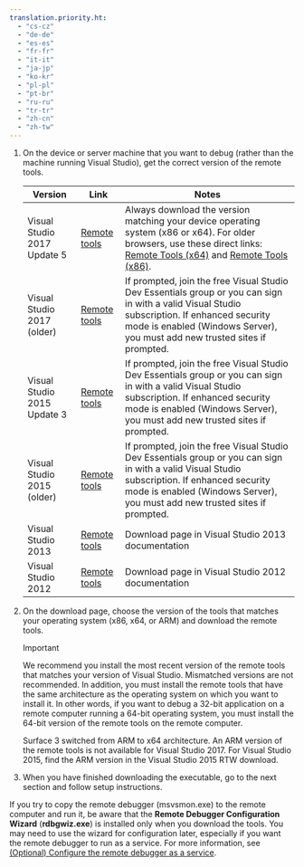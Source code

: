 ```yaml
---
translation.priority.ht: 
  - "cs-cz"
  - "de-de"
  - "es-es"
  - "fr-fr"
  - "it-it"
  - "ja-jp"
  - "ko-kr"
  - "pl-pl"
  - "pt-br"
  - "ru-ru"
  - "tr-tr"
  - "zh-cn"
  - "zh-tw"
---
```

1.  On the device or server machine that you want to debug (rather than the machine running Visual Studio), get the correct version of the remote tools.

    |Version|Link|Notes|
    |-|-|-|
    |Visual Studio 2017 Update 5|[Remote tools](https://www.visualstudio.com/downloads/#remote-tools-for-visual-studio-2017)|Always download the version matching your device operating system (x86 or x64). For older browsers, use these direct links: [Remote Tools (x64)](https://go.microsoft.com/fwlink/?LinkId=746570&clcid=0x409) and [Remote Tools (x86)](https://go.microsoft.com/fwlink/?LinkId=746569&clcid=0x409).|
    |Visual Studio 2017 (older)|[Remote tools](https://my.visualstudio.com/Downloads?q=remote%20tools%20visual%20studio%202017)|If prompted, join the free Visual Studio Dev Essentials group or you can sign in with a valid Visual Studio subscription. If enhanced security mode is enabled (Windows Server), you must add new trusted sites if prompted.|
    |Visual Studio 2015 Update 3|[Remote tools](https://my.visualstudio.com/Downloads?q=remote%20tools%20visual%20studio%202015)|If prompted, join the free Visual Studio Dev Essentials group or you can sign in with a valid Visual Studio subscription. If enhanced security mode is enabled (Windows Server), you must add new trusted sites if prompted.|
    |Visual Studio 2015 (older)|[Remote tools](https://my.visualstudio.com/Downloads?q=remote%20tools%20visual%20studio%202015)|If prompted, join the free Visual Studio Dev Essentials group or you can sign in with a valid Visual Studio subscription. If enhanced security mode is enabled (Windows Server), you must add new trusted sites if prompted.|
    |Visual Studio 2013|[Remote tools](https://msdn.microsoft.com/library/bt727f1t(v=vs.120).aspx#BKMK_Installing_the_Remote_Tools)|Download page in Visual Studio 2013 documentation|
    |Visual Studio 2012|[Remote tools](https://msdn.microsoft.com/library/bt727f1t(v=vs.110).aspx#BKMK_Installing_the_Remote_Tools)|Download page in Visual Studio 2012 documentation|
  
2.  On the download page, choose the version of the tools that matches your operating system (x86, x64, or ARM) and download the remote tools.
  
    > [!IMPORTANT]
    >  We recommend you install the most recent version of the remote tools that matches your version of Visual Studio. Mismatched versions are not recommended. In addition, you must install the remote tools that have the same architecture as the operating system on which you want to install it. In other words, if you want to debug a 32-bit application on a remote computer running a 64-bit operating system, you must install the 64-bit version of the remote tools on the remote computer. 
    >   
    >  Surface 3 switched from ARM to x64 architecture. An ARM version of the remote tools is not available for Visual Studio 2017. For Visual Studio 2015, find the ARM version in the Visual Studio 2015 RTW download.
  
3.  When you have finished downloading the executable, go to the next section and follow setup instructions.

If you try to copy the remote debugger (msvsmon.exe) to the remote computer and run it, be aware that the **Remote Debugger Configuration Wizard** (**rdbgwiz.exe**) is installed only when you download the tools. You may need to use the wizard for configuration later, especially if you want the remote debugger to run as a service. For more information, see [(Optional) Configure the remote debugger as a service](../../debugger/remote-debugging.md#bkmk_configureService).